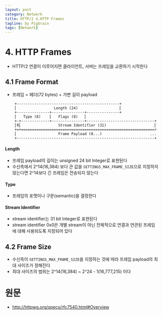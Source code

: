 ```yaml
---
layout: post
category: Network
title: HTTP/2 4.HTTP Frames
tagline: by Pigbrain
tags: [Network]
---
```


<!--more-->
  
# 4. HTTP Frames
* HTTP/2 연결이 이루어지면 클라이언트, 서버는 프레임을 교환하기 시작한다  

## 4.1 Frame Format  
* 프레임 = 헤더(72 bytes) + 가변 길이 payload  

	```
	 +-----------------------------------------------+
	 ⎢                 Length (24)                   ⎢
	 +---------------+---------------+---------------+
	 ⎢   Type (8)    ⎢   Flags (8)   ⎢
	 +-+-------------+---------------+-------------------------------+
	 ⎢R⎢                 Stream Identifier (31)                      ⎢
	 +=+=============================================================+
	 ⎢                   Frame Payload (0...)                      ...
	 +---------------------------------------------------------------+
	```
	
#### Length 
* 프레임 payload의 길이는 unsigned 24 bit Integer로 표현된다  
* 수신측에서 2^14(16,384) 보다 큰 값을 `SETTINGS_MAX_FRAME_SIZE`으로 지정하지 않는다면 2^14보다 긴 프레임은 전송되지 않는다   

#### Type  
* 프레임의 포맷이나 구문(semantic)을 결정한다  

#### Stream Identifier  
* stream identifier는 31 bit Integer로 표현된다  
* stream identifier 0x0은 개별 stream이 아닌 전체적으로 연결과 연관된 프레임에 대해 사용되도록 지정되어 있다  

## 4.2 Frame Size
* 수신측이 `SETTINGS_MAX_FRAME_SIZE`을 지정하는 것에 따라 프레임 payload의 최대 사이즈가 정해진다  
* 최대 사이즈의 범위는 2^14(16,384) ~ 2^24 - 1(16,777,215) 이다  
  


	
# 원문   
* http://httpwg.org/specs/rfc7540.html#Overview